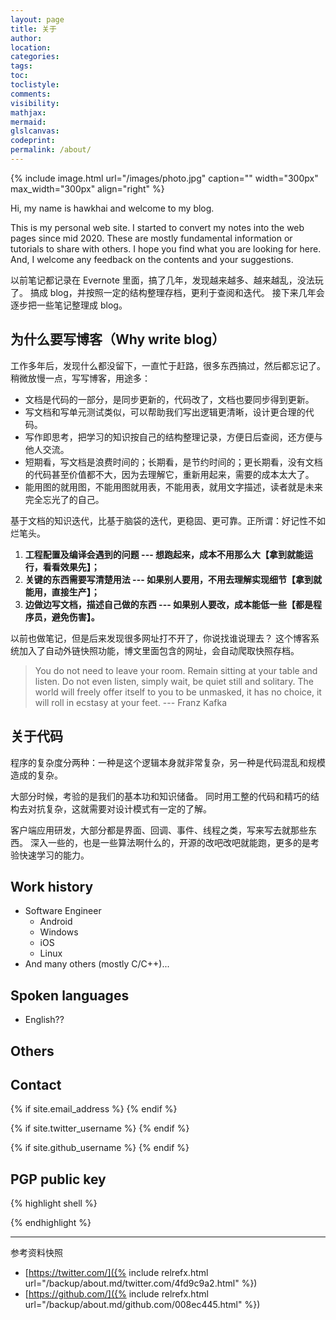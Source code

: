 ```yaml
---
layout: page
title: 关于
author:
location:
categories:
tags:
toc:
toclistyle:
comments:
visibility:
mathjax:
mermaid:
glslcanvas:
codeprint:
permalink: /about/
---
```


{% include image.html url="/images/photo.jpg" caption="" width="300px" max_width="300px" align="right" %}

Hi, my name is hawkhai and welcome to my blog.

This is my personal web site.
I started to convert my notes into the web pages since mid 2020.
These are mostly fundamental information or tutorials to share with others.
I hope you find what you are looking for here.
And, I welcome any feedback on the contents and your suggestions.

以前笔记都记录在 Evernote 里面，搞了几年，发现越来越多、越来越乱，没法玩了。
搞成 blog，并按照一定的结构整理存档，更利于查阅和迭代。
接下来几年会逐步把一些笔记整理成 blog。


## 为什么要写博客（Why write blog）

工作多年后，发现什么都没留下，一直忙于赶路，很多东西搞过，然后都忘记了。
稍微放慢一点，写写博客，用途多：

* 文档是代码的一部分，是同步更新的，代码改了，文档也要同步得到更新。
* 写文档和写单元测试类似，可以帮助我们写出逻辑更清晰，设计更合理的代码。
* 写作即思考，把学习的知识按自己的结构整理记录，方便日后查阅，还方便与他人交流。
* 短期看，写文档是浪费时间的；长期看，是节约时间的；更长期看，没有文档的代码甚至价值都不大，因为去理解它，重新用起来，需要的成本太大了。
* 能用图的就用图，不能用图就用表，不能用表，就用文字描述，读者就是未来完全忘光了的自己。

基于文档的知识迭代，比基于脑袋的迭代，更稳固、更可靠。正所谓：好记性不如烂笔头。

1. **工程配置及编译会遇到的问题 --- 想跑起来，成本不用那么大【拿到就能运行，看看效果先】；**
2. **关键的东西需要写清楚用法 --- 如果别人要用，不用去理解实现细节【拿到就能用，直接生产】；**
3. **边做边写文档，描述自己做的东西 --- 如果别人要改，成本能低一些【都是程序员，避免伤害】。**

以前也做笔记，但是后来发现很多网址打不开了，你说找谁说理去？
这个博客系统加入了自动外链快照功能，博文里面包含的网址，会自动爬取快照存档。

> You do not need to leave your room. Remain sitting at your table and listen. Do not even listen, simply wait, be quiet still and solitary. The world will freely offer itself to you to be unmasked, it has no choice, it will roll in ecstasy at your feet.
> --- Franz Kafka


## 关于代码

程序的复杂度分两种：一种是这个逻辑本身就非常复杂，另一种是代码混乱和规模造成的复杂。

大部分时候，考验的是我们的基本功和知识储备。
同时用工整的代码和精巧的结构去对抗复杂，这就需要对设计模式有一定的了解。

客户端应用研发，大部分都是界面、回调、事件、线程之类，写来写去就那些东西。
深入一些的，也是一些算法啊什么的，开源的改吧改吧就能跑，更多的是考验快速学习的能力。

[^_^]: 有丰富经验后，旁征博引、触类旁通，才能驾驭更大更混乱的代码。


## Work history

* Software Engineer
  * Android
  * Windows
  * iOS
  * Linux
* And many others (mostly C/C++)...


## Spoken languages

* English??


## Others


## Contact

<div>
{% if site.email_address %}
<a href="mailto: {{ site.email_address }}">
    <span class="fa-stack fa-lg">
        <i class="fa fa-circle fa-stack-2x"></i>
        <i class="fa fa-envelope fa-stack-1x fa-inverse"></i>
    </span>
</a>
{% endif %}

{% if site.twitter_username %}
<a href="https://twitter.com/{{ site.twitter_username }}">
    <span class="fa-stack fa-lg">
        <i class="fa fa-circle fa-stack-2x"></i>
        <i class="fa fa-twitter fa-stack-1x fa-inverse"></i>
    </span>
</a>
{% endif %}

{% if site.github_username %}
<a href="https://github.com/{{ site.github_username }}">
    <span class="fa-stack fa-lg">
        <i class="fa fa-circle fa-stack-2x"></i>
        <i class="fa fa-github fa-stack-1x fa-inverse"></i>
    </span>
</a>
{% endif %}
</div>


## PGP public key
{% highlight shell %}

{% endhighlight %}

<hr class='reviewline'/>
<p class='reviewtip'><script type='text/javascript' src='{% include relref.html url="/assets/reviewjs/about.md.js" %}'></script></p>
<font class='ref_snapshot'>参考资料快照</font>

- [https://twitter.com/]({% include relrefx.html url="/backup/about.md/twitter.com/4fd9c9a2.html" %})
- [https://github.com/]({% include relrefx.html url="/backup/about.md/github.com/008ec445.html" %})
